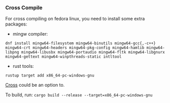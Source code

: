 ### Cross Compile

For cross compiling on fedora linux, you need to install some extra packages:

- mingw compiler:
```
dnf install mingw64-filesystem mingw64-binutils mingw64-gcc{,-c++} mingw64-crt mingw64-headers mingw64-pkg-config mingw64-hamlib mingw64-libpng mingw64-libusbx mingw64-portaudio mingw64-fltk mingw64-libgnurx mingw64-gettext mingw64-winpthreads-static intltool
```

- rust tools:
```
rustup target add x86_64-pc-windows-gnu
```

[Cross](https://github.com/cross-rs/cross#dependencies) could be an option to.

To build, run: `cargo build --release --target=x86_64-pc-windows-gnu`

